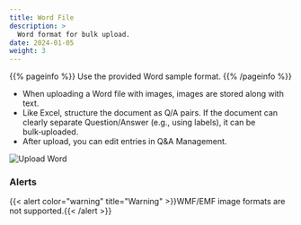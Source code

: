 ```yaml
---
title: Word File
description: >
  Word format for bulk upload.
date: 2024-01-05
weight: 3
---
```


{{% pageinfo %}}
Use the provided Word sample format.
{{% /pageinfo %}}

* When uploading a Word file with images, images are stored along with text.
* Like Excel, structure the document as Q/A pairs. If the document can clearly separate Question/Answer (e.g., using labels), it can be bulk‑uploaded.
* After upload, you can edit entries in Q&A Management.

![Upload Word](/docs/tasks/upload/image-1.png)

### Alerts
{{< alert color="warning" title="Warning" >}}WMF/EMF image formats are not supported.{{< /alert >}}
